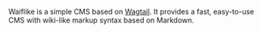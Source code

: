 Waiflike is a simple CMS based on [Wagtail](https://github.com/torchbox/wagtail).
It provides a fast, easy-to-use CMS with wiki-like markup syntax based on
Markdown.


